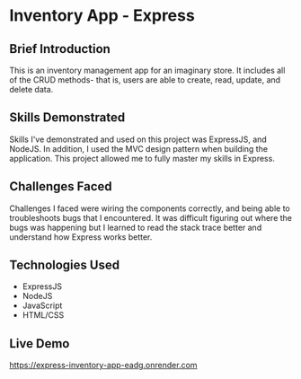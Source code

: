 # Inventory App - Express

## Brief Introduction

This is an inventory management app for an imaginary store.  It includes all of the CRUD methods- that is, users are able to create, read, update, and delete data.

## Skills Demonstrated

Skills I've demonstrated and used on this project was ExpressJS, and NodeJS.  In addition, I used the MVC design pattern when building the application.  This project allowed me to fully master my skills in Express.

## Challenges Faced

Challenges I faced were wiring the components correctly, and being able to troubleshoots bugs that I encountered.  It was difficult figuring out where the bugs was happening but I learned to read the stack trace better and understand how Express works better.

## Technologies Used
- ExpressJS
- NodeJS
- JavaScript
- HTML/CSS

## Live Demo

https://express-inventory-app-eadg.onrender.com
